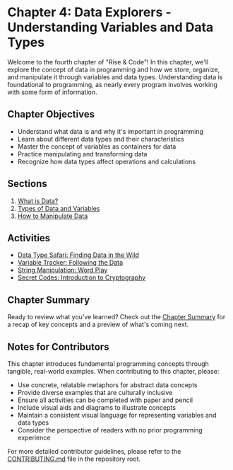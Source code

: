 # Chapter 4: Data Explorers - Understanding Variables and Data Types

Welcome to the fourth chapter of "Rise & Code"! In this chapter, we'll explore the concept of data in programming and how we store, organize, and manipulate it through variables and data types. Understanding data is foundational to programming, as nearly every program involves working with some form of information.

## Chapter Objectives

- Understand what data is and why it's important in programming
- Learn about different data types and their characteristics
- Master the concept of variables as containers for data
- Practice manipulating and transforming data
- Recognize how data types affect operations and calculations

## Sections

1. [What is Data?](sections/01-what-is-data.md)
2. [Types of Data and Variables](sections/02-types-of-data-and-variables.md)
3. [How to Manipulate Data](sections/03-how-to-manipulate-data.md)

## Activities

- [Data Type Safari: Finding Data in the Wild](activities/01-data-type-safari.md)
- [Variable Tracker: Following the Data](activities/02-variable-tracker.md)
- [String Manipulation: Word Play](activities/03-string-manipulation.md)
- [Secret Codes: Introduction to Cryptography](activities/04-secret-codes.md)

## Chapter Summary

Ready to review what you've learned? Check out the [Chapter Summary](chapter-summary.md) for a recap of key concepts and a preview of what's coming next.

## Notes for Contributors

This chapter introduces fundamental programming concepts through tangible, real-world examples. When contributing to this chapter, please:

- Use concrete, relatable metaphors for abstract data concepts
- Provide diverse examples that are culturally inclusive
- Ensure all activities can be completed with paper and pencil
- Include visual aids and diagrams to illustrate concepts
- Maintain a consistent visual language for representing variables and data types
- Consider the perspective of readers with no prior programming experience

For more detailed contributor guidelines, please refer to the [CONTRIBUTING.md](../../CONTRIBUTING.md) file in the repository root.